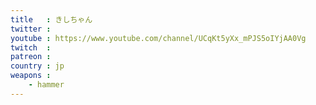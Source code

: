 ```yaml
---
title   : きしちゃん
twitter : 
youtube : https://www.youtube.com/channel/UCqKt5yXx_mPJS5oIYjAA0Vg
twitch  : 
patreon : 
country : jp
weapons :
    - hammer
---
```


